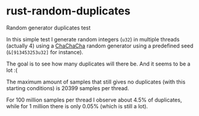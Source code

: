 # rust-random-duplicates
Random generator duplicates test

In this simple test I generate random integers (`u32`) in multiple threads (actually 4) using a
[ChaChaCha](https://doc.rust-lang.org/rand/rand/struct.ChaChaRng.html)
random generator using a predefined seed (`&[913453253u32]` for instance).

The goal is to see how many duplicates will there be. And it seems to be a lot :(

The maximum amount of samples that still gives no duplicates (with this starting conditions) is 20399 samples per thread.

For 100 million samples per thread I observe about 4.5% of duplicates,
while for 1 million there is only 0.05% (which is still a lot).
